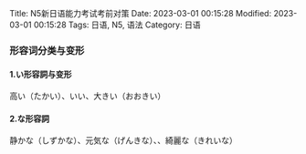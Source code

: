 Title: N5新日语能力考试考前对策
Date: 2023-03-01 00:15:28
Modified: 2023-03-01 00:15:28
Tags: 日语, N5, 语法
Category: 日语



### 形容词分类与变形

#### 1.い形容詞与变形

高い（たかい）、いい、大きい（おおきい）



#### 2.な形容詞

静かな（しずかな）、元気な（げんきな）、、綺麗な（きれいな）

